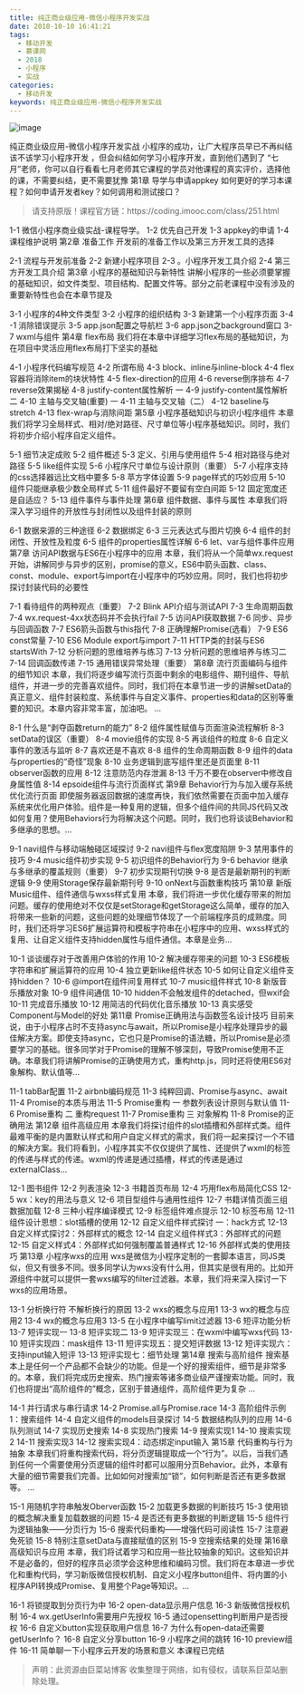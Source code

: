 ```yaml
---
title: 纯正商业级应用-微信小程序开发实战
date: 2018-10-10 16:41:21
tags:
  - 移动开发
  - 慕课网
  - 2018
  - 小程序
  - 实战
categories:
  - 移动开发
keywords: 纯正商业级应用-微信小程序开发实战
---
```

![image](//img.mukewang.com/szimg/5b4bfb7000019d2e10800600-360-202.jpg)

纯正商业级应用-微信小程序开发实战
小程序的成功，让广大程序员早已不再纠结该不该学习小程序开发 ，但会纠结如何学习小程序开发，直到他们遇到了 “七月”老师，你可以自行看看七月老师其它课程的学员对他课程的真实评价，选择他的课，不需要纠结，更不需要犹豫
第1章 导学与申请appkey
如何更好的学习本课程？如何申请开发者key？如何调用和测试接口？

<!-- more -->
<blockquote class="blockquote-center">
请支持原版！课程官方链：https://coding.imooc.com/class/251.html</blockquote>
</blockquote>




1-1 微信小程序商业级实战-课程导学。
1-2 优先自己开发
1-3 appkey的申请
1-4 课程维护说明
第2章 准备工作
开发前的准备工作以及第三方开发工具的选择

2-1 流程与开发前准备
2-2 新建小程序项目
2-3 。小程序开发工具介绍
2-4 第三方开发工具介绍
第3章 小程序的基础知识与新特性
讲解小程序的一些必须要掌握的基础知识，如文件类型、项目结构、配置文件等。部分之前老课程中没有涉及的重要新特性也会在本章节提及

3-1 小程序的4种文件类型
3-2 小程序的组织结构
3-3 新建第一个小程序页面
3-4 -1 消除错误提示
3-5 app.json配置之导航栏
3-6 app.json之background窗口
3-7 wxml与组件
第4章 flex布局
我们将在本章中详细学习flex布局的基础知识，为在项目中灵活应用flex布局打下坚实的基础

4-1 小程序代码编写规范
4-2 所谓布局
4-3 block、inline与inline-block
4-4 flex容器将消除item的块状特性
4-5 flex-direction的应用
4-6 reverse倒序排布
4-7 reverse效果揭秘
4-8 justify-content属性解析 一
4-9 justify-content属性解析 二
4-10 主轴与交叉轴(重要) 一
4-11 主轴与交叉轴（二）
4-12 baseline与stretch
4-13 flex-wrap与消除间距
第5章 小程序基础知识与初识小程序组件
本章我们将学习全局样式、相对/绝对路径、尺寸单位等小程序基础知识。同时，我们将初步介绍小程序自定义组件。

5-1 细节决定成败
5-2 组件概述
5-3 定义、引用与使用组件
5-4 相对路径与绝对路径
5-5 like组件实现
5-6 小程序尺寸单位与设计原则（重要）
5-7 小程序支持的css选择器远比文档中要多
5-8 苹方字体设置
5-9 page样式的巧妙应用
5-10 组件只能继承极少数全局样式
5-11 组件最好不要留有空白间距
5-12 固定宽度还是自适应？
5-13 组件事件与事件处理
第6章 组件数据、事件与属性
本章我们将深入学习组件的开放性与封闭性以及组件封装的原则

6-1 数据来源的三种途径
6-2 数据绑定
6-3 三元表达式与图片切换
6-4 组件的封闭性、开放性及粒度
6-5 组件的properties属性详解
6-6 let、var与组件事件应用
第7章 访问API数据与ES6在小程序中的应用
本章，我们将从一个简单wx.request开始，讲解同步与异步的区别，promise的意义，ES6中箭头函数、class、const、module、export与import在小程序中的巧妙应用。同时，我们也将初步探讨封装代码的必要性

7-1 看待组件的两种观点（重要）
7-2 Blink API介绍与测试API
7-3 生命周期函数
7-4 wx.request-4xx状态码并不会执行fail
7-5 访问API获取数据
7-6 同步、异步与回调函数
7-7 ES6箭头函数与this指代
7-8 正确理解Promise(选看）
7-9 ES6 const常量
7-10 ES6 Module export与import
7-11 HTTP类的封装与ES6 startsWith
7-12 分析问题的思维培养与练习
7-13 分析问题的思维培养与练习二
7-14 回调函数传递
7-15 通用错误异常处理（重要）
第8章 流行页面编码与组件的细节知识
本章，我们将逐步编写流行页面中剩余的电影组件、期刊组件、导航组件，并进一步的完善喜欢组件。同时，我们将在本章节进一步的讲解setData的真正意义、组件封装粒度、系统事件与自定义事件、properties和data的区别等重要的知识。本章内容非常丰富，加油吧。 ...

8-1 什么是“剥夺函数return的能力”
8-2 组件属性赋值与页面渲染流程解析
8-3 setData的误区（重要）
8-4 movie组件的实现
8-5 再谈组件的粒度
8-6 自定义事件的激活与监听
8-7 喜欢还是不喜欢
8-8 组件的生命周期函数
8-9 组件的data与properties的“奇怪”现象
8-10 业务逻辑到底写组件里还是页面里
8-11 observer函数的应用
8-12 注意防范内存泄漏
8-13 千万不要在observer中修改自身属性值
8-14 epsoide组件与流行页面样式
第9章 Behavior行为与加入缓存系统优化流行页面
即使服务器返回数据的速度再快，我们依然需要在页面中加入缓存系统来优化用户体验。组件是一种复用的逻辑，但多个组件间的共同JS代码又改如何复用？使用Behaviors行为将解决这个问题。同时，我们也将谈谈Behavior和多继承的思想。...

9-1 navi组件与移动端触碰区域探讨
9-2 navi组件与flex宽度陷阱
9-3 禁用事件的技巧
9-4 music组件初步实现
9-5 初识组件的Behavior行为
9-6 behavior 继承与多继承的覆盖规则（重要）
9-7 初步实现期刊切换
9-8 是否是最新期刊的判断逻辑
9-9 使用Storage保存最新期刊号
9-10 onNext与函数重构技巧
第10章 新版Music组件、组件通信与wxss样式复用
本章，我们将进一步优化缓存带来的附加问题。缓存的使用绝对不仅仅是setStorage和getStorage这么简单，缓存的加入将带来一些新的问题，这些问题的处理细节体现了一个前端程序员的成熟度。同时，我们还将学习ES6扩展运算符和模板字符串在小程序中的应用、wxss样式的复用、让自定义组件支持hidden属性与组件通信。本章是业务...

10-1 谈谈缓存对于改善用户体验的作用
10-2 解决缓存带来的问题
10-3 ES6模板字符串和扩展运算符的应用
10-4 独立更新like组件状态
10-5 如何让自定义组件支持hidden？
10-6 @import在组件间复用样式
10-7 music组件样式
10-8 新版音乐播放对象
10-9 组件间通信
10-10 hidden不会触发组件的detached，但wxif会
10-11 完成音乐播放
10-12 用简洁的代码优化音乐播放
10-13 真实感受Component与Model的好处
第11章 Promise正确用法与函数签名设计技巧
目前来说，由于小程序占时不支持async与await，所以Promise是小程序处理异步的最佳解决方案。即使支持async，它也只是Promise的语法糖，所以Promise是必须要学习的基础。很多同学对于Promise的理解不够深刻，导致Promise使用不正确。本章我们将讲解Promise的正确使用方式，重构http.js，同时还将使用ES6对象解构、默认值等...

11-1 tabBar配置
11-2 airbnb编码规范
11-3 纯粹回调、Promise与async、await
11-4 Promise的本质与用法
11-5 Promise重构 一 参数列表设计原则与默认值
11-6 Promise重构 二 重构request
11-7 Promise重构 三 对象解构
11-8 Promise的正确用法
第12章 组件高级应用
本章我们将探讨组件的slot插槽和外部样式类。组件最难平衡的是内置默认样式和用户自定义样式的需求，我们将一起来探讨一个不错的解决方案。我们将看到，小程序其实不仅仅提供了属性、还提供了wxml的标签的传递与样式的传递。wxml的传递是通过插槽，样式的传递是通过externalClass...

12-1 图书组件
12-2 列表渲染
12-3 书籍首页布局
12-4 巧用flex布局简化CSS
12-5 wx：key的用法与意义
12-6 项目型组件与通用性组件
12-7 书籍详情页面三组数据加载
12-8 三种小程序编译模式
12-9 标签组件难点提示
12-10 标签布局
12-11 组件设计思想：slot插槽的使用
12-12 自定义组件样式探讨 一：hack方式
12-13 自定义样式探讨2：外部样式的概念
12-14 自定义组件样式3：外部样式的问题
12-15 自定义样式4：外部样式如何强制覆盖普通样式
12-16 外部样式类的使用技巧
第13章 小程序wxs的应用
wxs是微信为小程序定制的一套脚本语言，同JS类似，但又有很多不同。很多同学认为wxs没有什么用，但其实是很有用的。比如开源组件中就可以提供一套wxs编写的filter过滤器。本章，我们将来深入探讨一下wxs的应用场景。

13-1 分析换行符 不解析换行的原因
13-2 wxs的概念与应用1
13-3 wx的概念与应用2
13-4 wx的概念与应用3
13-5 在小程序中编写limit过滤器
13-6 短评功能分析
13-7 短评实现一
13-8 短评实现二
13-9 短评实现三：在wxml中编写wxs代码
13-10 短评实现四：mask组件
13-11 短评实现五：提交短评数据
13-12 短评实现六：支持input输入短评
13-13 短评实现七：细节处理
第14章 搜索与高阶组件
搜索基本上是任何一个产品都不会缺少的功能。但是一个好的搜索组件，细节是非常多的。本章，我们将完成历史搜索、热门搜索等诸多商业级严谨搜索功能。同时，我们也将提出“高阶组件的”概念，区别于普通组件，高阶组件更为复杂 ...

14-1 并行请求与串行请求
14-2 Promise.all与Promise.race
14-3 高阶组件示例1：搜索组件
14-4 自定义组件的models目录探讨
14-5 数据结构队列的应用
14-6 队列测试
14-7 实现历史搜索
14-8 实现热门搜索
14-9 搜索实现1
14-10 搜索实现2
14-11 搜索实现3
14-12 搜索实现4：动态绑定input输入
第15章 代码重构与行为抽象
本章我们将重构搜索代码，将分页逻辑提取成一个“行为”。以后，当我们遇到任何一个需要使用分页逻辑的组件时都可以服用分页Behavior。此外，本章有大量的细节需要我们完善。比如如何对搜索加“锁”，如何判断是否还有更多数据等。 ...

15-1 用随机字符串触发Oberver函数
15-2 加载更多数据的判断技巧
15-3 使用锁的概念解决重复加载数据的问题
15-4 是否还有更多数据的判断逻辑
15-5 组件行为逻辑抽象——分页行为
15-6 搜索代码重构——增强代码可阅读性
15-7 注意避免死锁
15-8 特别注意setData与直接赋值的区别
15-9 空搜索结果的处理
第16章 高级知识与应用
本章，我们将试着学习和应用一些比较抽象的知识。这些知识并不是必备的，但好的程序员必须学会这种思维和编码习惯。我们将在本章进一步优化和重构代码，学习新版微信授权机制、自定义小程序button组件、将内置的小程序API转换成Promise、复用整个Page等知识。...

16-1 将锁提取到分页行为中
16-2 open-data显示用户信息
16-3 新版微信授权机制
16-4 wx.getUserInfo需要用户先授权
16-5 通过opensetting判断用户是否授权
16-6 自定义button实现获取用户信息
16-7 为什么有open-data还需要getUserInfo？
16-8 自定义分享button
16-9 小程序之间的跳转
16-10 preview组件
16-11 简单聊一下小程序云开发的场景和意义
本课程已完结

<blockquote class="blockquote-center">声明：此资源由巨菜站博客 收集整理于网络，如有侵权，请联系巨菜站删除处理。</blockquote>

<div id="jspay" sid="gPrX7Uf5355" style="display:none">gPrX7Uf5355</div>
<script type="text/javascript" src="https://www.fageka.com/j.js"></script>
<script type="text/javascript" src="https://www.fageka.com/f.js" charset="utf-8"></script>
            
